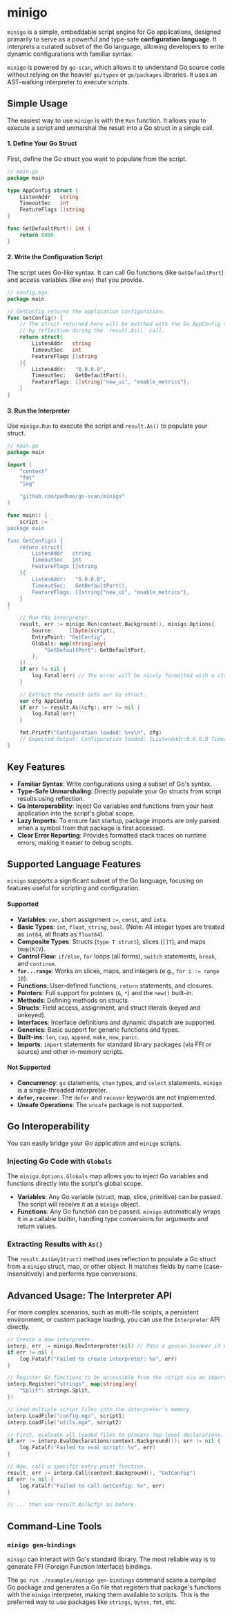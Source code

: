 # minigo

`minigo` is a simple, embeddable script engine for Go applications, designed primarily to serve as a powerful and type-safe **configuration language**. It interprets a curated subset of the Go language, allowing developers to write dynamic configurations with familiar syntax.

`minigo` is powered by `go-scan`, which allows it to understand Go source code without relying on the heavier `go/types` or `go/packages` libraries. It uses an AST-walking interpreter to execute scripts.

## Simple Usage

The easiest way to use `minigo` is with the `Run` function. It allows you to execute a script and unmarshal the result into a Go struct in a single call.

#### 1. Define Your Go Struct

First, define the Go struct you want to populate from the script.

```go
// main.go
package main

type AppConfig struct {
    ListenAddr   string
    TimeoutSec   int
    FeatureFlags []string
}

func GetDefaultPort() int {
    return 8080
}
```

#### 2. Write the Configuration Script

The script uses Go-like syntax. It can call Go functions (like `GetDefaultPort`) and access variables (like `env`) that you provide.

```go
// config.mgo
package main

// GetConfig returns the application configuration.
func GetConfig() {
    // The struct returned here will be matched with the Go AppConfig struct
    // by reflection during the `result.As()` call.
    return struct{
        ListenAddr   string
        TimeoutSec   int
        FeatureFlags []string
    }{
        ListenAddr:   "0.0.0.0",
        TimeoutSec:   GetDefaultPort(),
        FeatureFlags: []string{"new_ui", "enable_metrics"},
    }
}
```

#### 3. Run the Interpreter

Use `minigo.Run` to execute the script and `result.As()` to populate your struct.

```go
// main.go
package main

import (
	"context"
	"fmt"
	"log"

	"github.com/podhmo/go-scan/minigo"
)

func main() {
    script := `
package main

func GetConfig() {
    return struct{
        ListenAddr   string
        TimeoutSec   int
        FeatureFlags []string
    }{
        ListenAddr:   "0.0.0.0",
        TimeoutSec:   GetDefaultPort(),
        FeatureFlags: []string{"new_ui", "enable_metrics"},
    }
}
`
	// Run the interpreter.
	result, err := minigo.Run(context.Background(), minigo.Options{
		Source:     []byte(script),
		EntryPoint: "GetConfig",
		Globals: map[string]any{
			"GetDefaultPort": GetDefaultPort,
		},
	})
	if err != nil {
		log.Fatal(err) // The error will be nicely formatted with a stack trace.
	}

	// Extract the result into our Go struct.
	var cfg AppConfig
	if err := result.As(&cfg); err != nil {
		log.Fatal(err)
	}

	fmt.Printf("Configuration loaded: %+v\n", cfg)
	// Expected Output: Configuration loaded: {ListenAddr:0.0.0.0 TimeoutSec:8080 FeatureFlags:[new_ui enable_metrics]}
}

```

## Key Features

- **Familiar Syntax**: Write configurations using a subset of Go's syntax.
- **Type-Safe Unmarshaling**: Directly populate your Go structs from script results using reflection.
- **Go Interoperability**: Inject Go variables and functions from your host application into the script's global scope.
- **Lazy Imports**: To ensure fast startup, package imports are only parsed when a symbol from that package is first accessed.
- **Clear Error Reporting**: Provides formatted stack traces on runtime errors, making it easier to debug scripts.

## Supported Language Features

`minigo` supports a significant subset of the Go language, focusing on features useful for scripting and configuration.

#### Supported
- **Variables**: `var`, short assignment `:=`, `const`, and `iota`.
- **Basic Types**: `int`, `float`, `string`, `bool`. (Note: All integer types are treated as `int64`, all floats as `float64`).
- **Composite Types**: Structs (`type T struct`), slices (`[]T`), and maps (`map[K]V`).
- **Control Flow**: `if/else`, `for` loops (all forms), `switch` statements, `break`, and `continue`.
- **`for...range`**: Works on slices, maps, and integers (e.g., `for i := range 10`).
- **Functions**: User-defined functions, `return` statements, and closures.
- **Pointers**: Full support for pointers (`&`, `*`) and the `new()` built-in.
- **Methods**: Defining methods on structs.
- **Structs**: Field access, assignment, and struct literals (keyed and unkeyed).
- **Interfaces**: Interface definitions and dynamic dispatch are supported.
- **Generics**: Basic support for generic functions and types.
- **Built-ins**: `len`, `cap`, `append`, `make`, `new`, `panic`.
- **Imports**: `import` statements for standard library packages (via FFI or source) and other in-memory scripts.

#### Not Supported
- **Concurrency**: `go` statements, `chan` types, and `select` statements. `minigo` is a single-threaded interpreter.
- **`defer`, `recover`**: The `defer` and `recover` keywords are not implemented.
- **Unsafe Operations**: The `unsafe` package is not supported.

## Go Interoperability

You can easily bridge your Go application and `minigo` scripts.

### Injecting Go Code with `Globals`
The `minigo.Options.Globals` map allows you to inject Go variables and functions directly into the script's global scope.

- **Variables**: Any Go variable (struct, map, slice, primitive) can be passed. The script will receive it as a `minigo` object.
- **Functions**: Any Go function can be passed. `minigo` automatically wraps it in a callable builtin, handling type conversions for arguments and return values.

### Extracting Results with `As()`
The `result.As(&myStruct)` method uses reflection to populate a Go struct from a `minigo` struct, map, or other object. It matches fields by name (case-insensitively) and performs type conversions.

## Advanced Usage: The Interpreter API

For more complex scenarios, such as multi-file scripts, a persistent environment, or custom package loading, you can use the `Interpreter` API directly.

```go
// Create a new interpreter.
interp, err := minigo.NewInterpreter(nil) // Pass a goscan.Scanner if needed
if err != nil {
    log.Fatalf("Failed to create interpreter: %v", err)
}

// Register Go functions to be accessible from the script via an import path.
interp.Register("strings", map[string]any{
    "Split": strings.Split,
})

// Load multiple script files into the interpreter's memory.
interp.LoadFile("config.mgo", script1)
interp.LoadFile("utils.mgo", script2)

// First, evaluate all loaded files to process top-level declarations.
if err := interp.EvalDeclarations(context.Background()); err != nil {
    log.Fatalf("Failed to eval script: %v", err)
}

// Now, call a specific entry point function.
result, err := interp.Call(context.Background(), "GetConfig")
if err != nil {
    log.Fatalf("Failed to call GetConfig: %v", err)
}

// ... then use result.As(&cfg) as before.
```

## Command-Line Tools

### `minigo gen-bindings`
`minigo` can interact with Go's standard library. The most reliable way is to generate FFI (Foreign Function Interface) bindings.

The `go run ./examples/minigo gen-bindings` command scans a compiled Go package and generates a Go file that registers that package's functions with the `minigo` interpreter, making them available to scripts. This is the preferred way to use packages like `strings`, `bytes`, `fmt`, etc.
